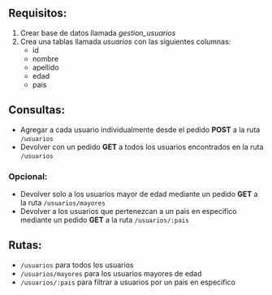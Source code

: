 ## Requisitos:
1. Crear base de datos llamada _*gestion_usuarios*_
2. Crea una tablas llamada _usuarios_ con las siguientes columnas:
   - id
   - nombre
   - apellido
   - edad
   - pais
## Consultas:
- Agregar a cada usuario individualmente desde el pedido **POST** a la ruta `/usuarios`
- Devolver con un pedido **GET** a todos los usuarios encontrados en la ruta `/usuarios`
### Opcional:
- Devolver solo a los usuarios mayor de edad mediante un pedido **GET** a la ruta `/usuarios/mayores`
- Devolver a los usuarios que pertenezcan a un pais en especifico mediante un pedido **GET** a la ruta `/usuarios/:pais` <!-- ":pais" para poder utilizar este parametro pueden trabajar con req.params a la hora de hacer su peticion -->
## Rutas:
- `/usuarios` para todos los usuarios
- `/usuarios/mayores` para los usuarios mayores de edad
- `/usuarios/:pais` para filtrar a usuarios por un pais en especifico